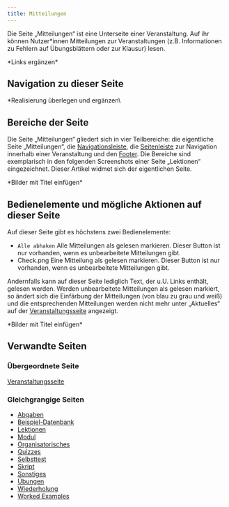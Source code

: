 ```yaml
---
title: Mitteilungen
---
```

Die Seite „Mitteilungen“ ist eine Unterseite einer Veranstaltung. Auf ihr können Nutzer\*innen Mitteilungen zur Veranstaltungen (z.B. Informationen zu Fehlern auf Übungsblättern oder zur Klausur) lesen.

\*Links ergänzen\*

## Navigation zu dieser Seite
\*Realisierung überlegen und ergänzen\

## Bereiche der Seite
Die Seite „Mitteilungen“ gliedert sich in vier Teilbereiche: die eigentliche Seite „Mitteilungen“, die [Navigationsleiste](/nav-bar.md), die [Seitenleiste](\sidebar.md) zur Navigation innerhalb einer Veranstaltung und den [Footer](\footer.md). Die Bereiche sind exemplarisch in den folgenden Screenshots einer Seite „Lektionen“ eingezeichnet. Dieser Artikel widmet sich der eigentlichen Seite.

\*Bilder mit Titel einfügen\*

## Bedienelemente und mögliche Aktionen auf dieser Seite
Auf dieser Seite gibt es höchstens zwei Bedienelemente:

* `Alle abhaken` Alle Mitteilungen als gelesen markieren. Dieser Button ist nur vorhanden, wenn es unbearbeitete Mitteilungen gibt.
* Check.png Eine Mitteilung als gelesen markieren. Dieser Button ist nur vorhanden, wenn es unbearbeitete Mitteilungen gibt.

Andernfalls kann auf dieser Seite lediglich Text, der u.U. Links enthält, gelesen werden. Werden unbearbeitete Mitteilungen als gelesen markiert, so ändert sich die Einfärbung der Mitteilungen (von blau zu grau und weiß) und die entsprechenden Mitteilungen werden nicht mehr unter „Aktuelles“ auf der [Veranstaltungsseite](/event-series.md) angezeigt.

\*Bilder mit Titel einfügen\*

## Verwandte Seiten
### Übergeordnete Seite
[Veranstaltungsseite](/event-series.md)

### Gleichgrangige Seiten
* [Abgaben](/submissions.md)
* [Beispiel-Datenbank](/erdbeere.md)
* [Lektionen](/lessons.md)
* [Modul](/module.md)
* [Organisatorisches](/general-information.md)
* [Quizzes](/quizzes.md)
* [Selbsttest](/self-assessment.md)
* [Skript](/manuscript.md)
* [Sonstiges](/miscellaneous.md)
* [Übungen](/exercises.md)
* [Wiederholung](/repetition.md)
* [Worked Examples](/worked-examples.md)
